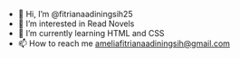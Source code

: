 - 👋 Hi, I’m @fitrianaadiningsih25
- 👀 I’m interested in Read Novels
- 🌱 I’m currently learning HTML and CSS
- 📫 How to reach me ameliafitrianaadiningsih@gmail.com

<!---
fitrianaadiningsih25/fitrianaadiningsih25 is a ✨ special ✨ repository because its `README.md` (this file) appears on your GitHub profile.
You can click the Preview link to take a look at your changes.
--->
